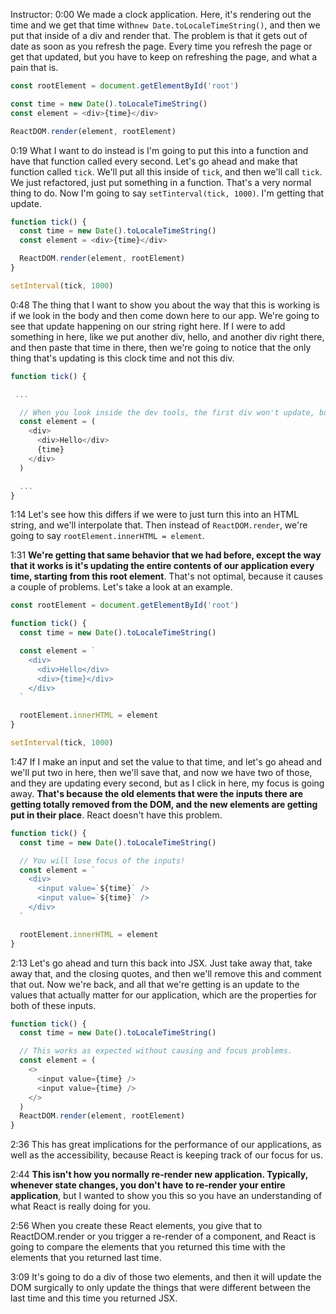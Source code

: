 Instructor: 0:00 We made a clock application. Here, it's rendering out the time and we get that time with`new Date.toLocaleTimeString()`, and then we put that inside of a div and render that. The problem is that it gets out of date as soon as you refresh the page. Every time you refresh the page or get that updated, but you have to keep on refreshing the page, and what a pain that is.

```js
const rootElement = document.getElementById('root')

const time = new Date().toLocaleTimeString()
const element = <div>{time}</div>

ReactDOM.render(element, rootElement)
```

0:19 What I want to do instead is I'm going to put this into a function and have that function called every second. Let's go ahead and make that function called `tick`. We'll put all this inside of `tick`, and then we'll call `tick`. We just refactored, just put something in a function. That's a very normal thing to do. Now I'm going to say `setTinterval(tick, 1000)`. I'm getting that update.

```js
function tick() {
  const time = new Date().toLocaleTimeString()
  const element = <div>{time}</div>

  ReactDOM.render(element, rootElement)
}

setInterval(tick, 1000)
```

0:48 The thing that I want to show you about the way that this is working is if we look in the body and then come down here to our app. We're going to see that update happening on our string right here. If I were to add something in here, like we put another div, hello, and another div right there, and then paste that time in there, then we're going to notice that the only thing that's updating is this clock time and not this div.

```js
function tick() {

 ...

  // When you look inside the dev tools, the first div won't update, but the second one will
  const element = (
    <div>
      <div>Hello</div>
      {time}
    </div>
  )

  ...
}
```

1:14 Let's see how this differs if we were to just turn this into an HTML string, and we'll interpolate that. Then instead of `ReactDOM.render`, we're going to say `rootElement.innerHTML = element`.

1:31 **We're getting that same behavior that we had before, except the way that it works is it's updating the entire contents of our application every time, starting from this root element**. That's not optimal, because it causes a couple of problems. Let's take a look at an example.

```js
const rootElement = document.getElementById('root')

function tick() {
  const time = new Date().toLocaleTimeString()

  const element = `
    <div>
      <div>Hello</div>
      <div>{time}</div>
    </div>
  `

  rootElement.innerHTML = element
}

setInterval(tick, 1000)
```

1:47 If I make an input and set the value to that time, and let's go ahead and we'll put two in here, then we'll save that, and now we have two of those, and they are updating every second, but as I click in here, my focus is going away. **That's because the old elements that were the inputs there are getting totally removed from the DOM, and the new elements are getting put in their place**. React doesn't have this problem.

```js
function tick() {
  const time = new Date().toLocaleTimeString()

  // You will lose focus of the inputs!
  const element = `
    <div>
      <input value=`${time}` />
      <input value=`${time}` />
    </div>
  `

  rootElement.innerHTML = element
}
```

2:13 Let's go ahead and turn this back into JSX. Just take away that, take away that, and the closing quotes, and then we'll remove this and comment that out. Now we're back, and all that we're getting is an update to the values that actually matter for our application, which are the properties for both of these inputs.

```js
function tick() {
  const time = new Date().toLocaleTimeString()

  // This works as expected without causing and focus problems.
  const element = (
    <>
      <input value={time} />
      <input value={time} />
    </>
  )
  ReactDOM.render(element, rootElement)
}
```

2:36 This has great implications for the performance of our applications, as well as the accessibility, because React is keeping track of our focus for us.

2:44 **This isn't how you normally re-render new application. Typically, whenever state changes, you don't have to re-render your entire application**, but I wanted to show you this so you have an understanding of what React is really doing for you.

2:56 When you create these React elements, you give that to ReactDOM.render or you trigger a re-render of a component, and React is going to compare the elements that you returned this time with the elements that you returned last time.

3:09 It's going to do a div of those two elements, and then it will update the DOM surgically to only update the things that were different between the last time and this time you returned JSX.
